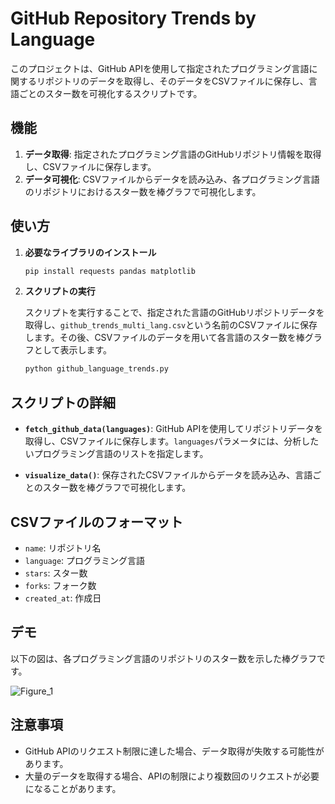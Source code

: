 # GitHub Repository Trends by Language

このプロジェクトは、GitHub APIを使用して指定されたプログラミング言語に関するリポジトリのデータを取得し、そのデータをCSVファイルに保存し、言語ごとのスター数を可視化するスクリプトです。

## 機能

1. **データ取得**: 指定されたプログラミング言語のGitHubリポジトリ情報を取得し、CSVファイルに保存します。
2. **データ可視化**: CSVファイルからデータを読み込み、各プログラミング言語のリポジトリにおけるスター数を棒グラフで可視化します。

## 使い方

1. **必要なライブラリのインストール**

   ```bash
   pip install requests pandas matplotlib
   ```

2. **スクリプトの実行**

   スクリプトを実行することで、指定された言語のGitHubリポジトリデータを取得し、`github_trends_multi_lang.csv`という名前のCSVファイルに保存します。その後、CSVファイルのデータを用いて各言語のスター数を棒グラフとして表示します。

   ```bash
   python github_language_trends.py
   ```

## スクリプトの詳細

- **`fetch_github_data(languages)`**: GitHub APIを使用してリポジトリデータを取得し、CSVファイルに保存します。`languages`パラメータには、分析したいプログラミング言語のリストを指定します。

- **`visualize_data()`**: 保存されたCSVファイルからデータを読み込み、言語ごとのスター数を棒グラフで可視化します。

## CSVファイルのフォーマット

- `name`: リポジトリ名
- `language`: プログラミング言語
- `stars`: スター数
- `forks`: フォーク数
- `created_at`: 作成日

## デモ

以下の図は、各プログラミング言語のリポジトリのスター数を示した棒グラフです。

![Figure_1](https://github.com/user-attachments/assets/eca258d8-9a16-4078-8f06-c1856232446c)

## 注意事項

- GitHub APIのリクエスト制限に達した場合、データ取得が失敗する可能性があります。
- 大量のデータを取得する場合、APIの制限により複数回のリクエストが必要になることがあります。
